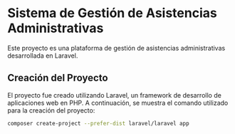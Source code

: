 # Sistema de Gestión de Asistencias Administrativas

Este proyecto es una plataforma de gestión de asistencias administrativas desarrollada en Laravel.

## Creación del Proyecto

El proyecto fue creado utilizando Laravel, un framework de desarrollo de aplicaciones web en PHP. A continuación, se muestra el comando utilizado para la creación del proyecto:

```bash
composer create-project --prefer-dist laravel/laravel app
```

